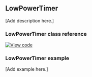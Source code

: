 ## LowPowerTimer

[Add description here.]

### LowPowerTimer class reference

[![View code](https://www.mbed.com/embed/?type=library)](http://os.mbed.com/docs/v5.7/mbed-os-api-doxy/classmbed_1_1_low_power_timer.html)

### LowPowerTimer example

[Add example here.]
